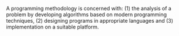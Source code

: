 A programming methodology is concerned with: (1) the analysis of a problem by developing algorithms based on modern programming techniques, (2) designing programs in appropriate languages and (3) implementation on a suitable platform.